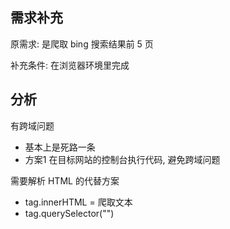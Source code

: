 ## 需求补充

原需求: 是爬取 bing 搜索结果前 5 页

补充条件: 在浏览器环境里完成

## 分析

有跨域问题
  - 基本上是死路一条
  - 方案1 在目标网站的控制台执行代码, 避免跨域问题

需要解析 HTML 的代替方案
  - tag.innerHTML = 爬取文本
  - tag.querySelector("")
